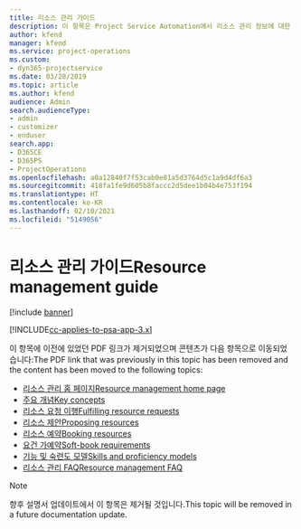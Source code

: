 ```yaml
---
title: 리소스 관리 가이드
description: 이 항목은 Project Service Automation에서 리소스 관리 정보에 대한 링크를 제공합니다.
author: kfend
manager: kfend
ms.service: project-operations
ms.custom:
- dyn365-projectservice
ms.date: 03/28/2019
ms.topic: article
ms.author: kfend
audience: Admin
search.audienceType:
- admin
- customizer
- enduser
search.app:
- D365CE
- D365PS
- ProjectOperations
ms.openlocfilehash: a0a12840f7f53cab0e81a5d3764d5c1a9d4df6a3
ms.sourcegitcommit: 418fa1fe9d605b8faccc2d5dee1b04b4e753f194
ms.translationtype: HT
ms.contentlocale: ko-KR
ms.lasthandoff: 02/10/2021
ms.locfileid: "5149056"
---
```

# <a name="resource-management-guide"></a><span data-ttu-id="20225-103">리소스 관리 가이드</span><span class="sxs-lookup"><span data-stu-id="20225-103">Resource management guide</span></span>

[!include [banner](../../includes/psa-now-project-operations.md)]

[!INCLUDE[cc-applies-to-psa-app-3.x](../../includes/cc-applies-to-psa-app-3x.md)]

<span data-ttu-id="20225-104">이 항목에 이전에 있었던 PDF 링크가 제거되었으며 콘텐츠가 다음 항목으로 이동되었습니다:</span><span class="sxs-lookup"><span data-stu-id="20225-104">The PDF link that was previously in this topic has been removed and the content has been moved to the following topics:</span></span>

- [<span data-ttu-id="20225-105">리소스 관리 홈 페이지</span><span class="sxs-lookup"><span data-stu-id="20225-105">Resource management home page</span></span>](../resource-management-home-page.md)
- [<span data-ttu-id="20225-106">주요 개념</span><span class="sxs-lookup"><span data-stu-id="20225-106">Key concepts</span></span>](../reports-key-concepts.md)
- [<span data-ttu-id="20225-107">리소스 요청 이행</span><span class="sxs-lookup"><span data-stu-id="20225-107">Fulfilling resource requests</span></span>](../resource-management-fulfill-requests.md)
- [<span data-ttu-id="20225-108">리소스 제안</span><span class="sxs-lookup"><span data-stu-id="20225-108">Proposing resources</span></span>](../resource-management-propose-resources.md)
- [<span data-ttu-id="20225-109">리소스 예약</span><span class="sxs-lookup"><span data-stu-id="20225-109">Booking resources</span></span>](../resource-management-book-resources-scheduleboard.md)
- [<span data-ttu-id="20225-110">요건 가예약</span><span class="sxs-lookup"><span data-stu-id="20225-110">Soft-book requirements</span></span>](../resource-management-softbook-requirements.md)
- [<span data-ttu-id="20225-111">기능 및 숙련도 모델</span><span class="sxs-lookup"><span data-stu-id="20225-111">Skills and proficiency models</span></span>](../resource-management-skills-proficiency.md)
- [<span data-ttu-id="20225-112">리소스 관리 FAQ</span><span class="sxs-lookup"><span data-stu-id="20225-112">Resource management FAQ</span></span>](../resource-management-faq.md)

> [!NOTE]
> <span data-ttu-id="20225-113">향후 설명서 업데이트에서 이 항목은 제거될 것입니다.</span><span class="sxs-lookup"><span data-stu-id="20225-113">This topic will be removed in a future documentation update.</span></span> 
